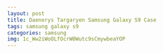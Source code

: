 ```yaml
---
layout: post
title: Daenerys Targaryen Samsung Galaxy S9 Case
tags: samsung galaxy s9
categories: samsung
img: 1c_Ww2iWoOLfOcrW0Wutc9sCmywbeaYOP
---
```


